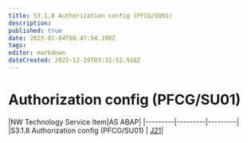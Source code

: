 ```yaml
---
title: S3.1.8 Authorization config (PFCG/SU01)
description: 
published: true
date: 2023-01-04T08:47:54.198Z
tags: 
editor: markdown
dateCreated: 2022-12-19T03:31:52.918Z
---
```


# Authorization config (PFCG/SU01)
|NW Technology Service Item|AS ABAP|
|---------|---------|---------|
|S3.1.8 Authorization config (PFCG/SU01) |  [J21](/home/S3_SAP_Application_Skills/J21)|